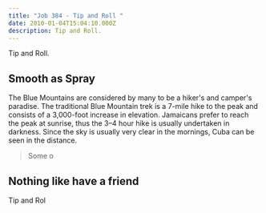 ```yaml
---
title: "Job 384 - Tip and Roll "
date: 2010-01-04T15:04:10.000Z
description: Tip and Roll.
---
```


Tip and Roll.

## Smooth as Spray

The Blue Mountains are considered by many to be a hiker's and camper's paradise. The traditional Blue Mountain trek is a 7-mile hike to the peak and consists of a 3,000-foot increase in elevation. Jamaicans prefer to reach the peak at sunrise, thus the 3–4 hour hike is usually undertaken in darkness. Since the sky is usually very clear in the mornings, Cuba can be seen in the distance.

>Some o

## Nothing like have a friend

Tip and Rol
